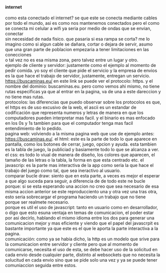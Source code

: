 #### internet  
como esta conectado el internet? se que este se conecta mediante cables por todo el mundo, asi es como nos mantenemos conectados pero el como se conecta mi celular a wifi ya seria por medio de ondas que se envian, conectar  
sin necesidad de nada fisico. que pasaria si esa rampa se corta? me lo imagino como si algun cable se dañara, cortar o dejara de servir, asumo que una gran parte de poblacion empezaria a tener limitaciones en las conecciones   
o tal vez no es esa misma zona, pero talvez entre un lugar y otro.  
ejemplo de cliente y servidor: justamente como el ejemplo al momento de pedir comida. yo soy el cliente que pide el servicio y la empresa de envios es la que hace el trabajo de servidor, justamente, entregan un servicio.  
https://buscaminas.eu/ en este link se puede ver el protocolo: https. y el nombre del dominio: buscaminas.eu. pero como vemos ahi mismo, no tiene rutas especificas ya que al entrar en la pagina, va de una a este dareccion y no tiene mas rutas.  
protocolos: las diferencias que puedo observar sobre los protocolos es que, el https es de uso excusivo de la web, el ascii es un estandar de codificación que representa numeros y letras de manera en que los computadores pueden interpretar mas facil. y el binario es mas enfocado en los 0s y 1s tambien para que el computador tenga mas facil entendimiento de lo pedido.  
pagina web: volviendo a la misma pagina web que use de ejemplo antes: https://buscaminas.eu/. el html: este es la parte de todo lo que aparece en pantalla, como los botones de cerrar, juego, opcion y ayuda. esta tambien es la tabla de juego, la publiciad y basiamente todo lo que se alcanza a ver. el css: es todo lo viual de manera de diseño, los colores que aparecen, el tamaño de las letras o la tabla, la forma en que esta centrado etc. el javascrip: es la parte mas interactiva de la app como seria la que hace el trabajo del juego como tal, que sea ineractivo al usuario.  
comparar bucle draw: siento que en esta parte, a veces es mejor el esperar a que algo suceda para seguir, a diferencia de de todo este ne bucle porque: si se esta esperando una accion no creo que sea necesario de esa misma accion anterior se este reproducciento una y otra vez una tras otra, esto seria sobrecargar el programa haciendo un trabajo que no tiene porque ser realmete necesario.  
porque es util el uso de javascript: tanto en usuario como en desarrollador, o digo que esto esuna ventaja en temas de comunicacion, el poder estar por asi decirlo, hablando el mismo idioma entre los dos para generar una comunicacion mejor y mas eficiente y viendo que el papel del javascrpit es bastante importante ya que este es el que le aporta la parte interactiva a la pagina.  
comunicación: como ya se habia dicho, la http es un modelo que srive para la comunicacion entre servidor y cliente pero que al momento de comunicarse, necesita el uso de esta, se debe hacer uso de la solicitud en cada envio desde cualquier parte, distinto al websockets que no necesita la solucitud en cada envio sino que se pide solo una vez y ya se puede tener comuniaccion seguida entre estos.  
